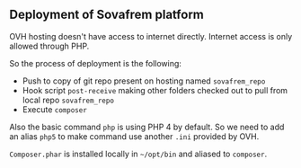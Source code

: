Deployment of Sovafrem platform
-------------------------------

OVH hosting doesn't have access to internet directly. Internet access is only allowed through PHP.

So the process of deployment is the following:

- Push to copy of git repo present on hosting named `sovafrem_repo`
- Hook script `post-receive` making other folders checked out to pull from local repo `sovafrem_repo`
- Execute `composer`

Also the basic command `php` is using PHP 4 by default. So we need to add an alias `php5` to make command use another `.ini` provided by OVH.

`Composer.phar` is installed locally in `~/opt/bin` and aliased to `composer`.
